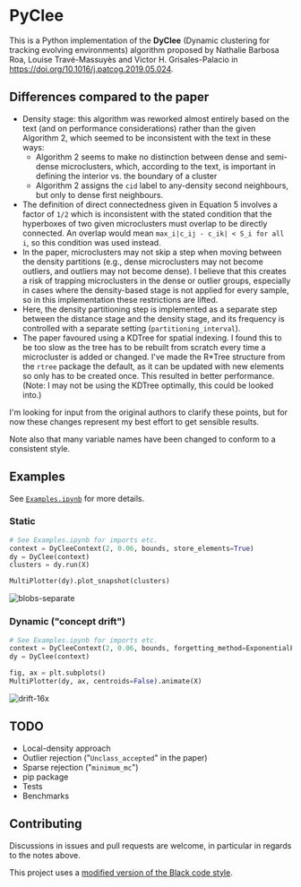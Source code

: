 # PyClee

This is a Python implementation of the **DyClee** (Dynamic clustering for tracking evolving environments) algorithm proposed by Nathalie Barbosa Roa, Louise Travé-Massuyès and Victor H. Grisales-Palacio in https://doi.org/10.1016/j.patcog.2019.05.024.

## Differences compared to the paper
- Density stage: this algorithm was reworked almost entirely based on the text (and on performance considerations) rather than the given Algorithm 2, which seemed to be inconsistent with the text in these ways:
    - Algorithm 2 seems to make no distinction between dense and semi-dense microclusters, which, according to the text, is important in defining the interior vs. the boundary of a cluster
    - Algorithm 2 assigns the `cid` label to any-density second neighbours, but only to dense first neighbours.
- The definition of direct connectedness given in Equation 5 involves a factor of `1/2` which is inconsistent with the stated condition that the hyperboxes of two given microclusters must overlap to be directly connected. An overlap would mean `max_i|c_ij - c_ik| < S_i for all i`, so this condition was used instead.
- In the paper, microclusters may not skip a step when moving between the density partitions (e.g., dense microclusters may not become outliers, and outliers may not become dense). I believe that this creates a risk of trapping microclusters in the dense or outlier groups, especially in cases where the density-based stage is not applied for every sample, so in this implementation these restrictions are lifted.
- Here, the density partitioning step is implemented as a separate step between the distance stage and the density stage, and its frequency is controlled with a separate setting (`partitioning_interval`).
- The paper favoured using a KDTree for spatial indexing. I found this to be too slow as the tree has to be rebuilt from scratch every time a microcluster is added or changed. I've made the R*Tree structure from the `rtree` package the default, as it can be updated with new elements so only has to be created once. This resulted in better performance. (Note: I may not be using the KDTree optimally, this could be looked into.)

I'm looking for input from the original authors to clarify these points, but for now these changes represent my best effort to get sensible results.

Note also that many variable names have been changed to conform to a consistent style.

## Examples

See [`Examples.ipynb`](./Examples.ipynb) for more details.

### Static

```python
# See Examples.ipynb for imports etc.
context = DyCleeContext(2, 0.06, bounds, store_elements=True)
dy = DyClee(context)
clusters = dy.run(X)

MultiPlotter(dy).plot_snapshot(clusters)
```

![blobs-separate](https://user-images.githubusercontent.com/1812261/104946855-af98a780-59b2-11eb-9558-1a03dd7785c0.png)

### Dynamic ("concept drift")

```python
# See Examples.ipynb for imports etc.
context = DyCleeContext(2, 0.06, bounds, forgetting_method=ExponentialForgettingMethod(0.01))
dy = DyClee(context)

fig, ax = plt.subplots()
MultiPlotter(dy, ax, centroids=False).animate(X)
```

![drift-16x](https://user-images.githubusercontent.com/1812261/104943086-22068900-59ad-11eb-9a4f-4b9cd3134acb.gif)


## TODO
- Local-density approach
- Outlier rejection ("`Unclass_accepted`" in the paper)
- Sparse rejection ("`minimum_mc`")
- pip package
- Tests
- Benchmarks

## Contributing
Discussions in issues and pull requests are welcome, in particular in regards to the notes above.

This project uses a [modified version of the Black code style](https://github.com/harenbrs/bleck).